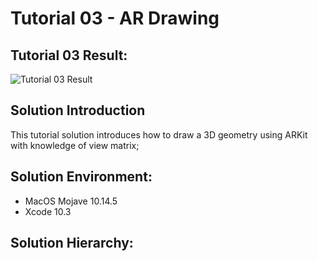 Tutorial 03 - AR Drawing
====================

## Tutorial 03 Result:
![Tutorial 03 Result](https://github.com/jingyangcarl/Resources/blob/master/ARKitTutorial/Tutorial03_ARDrawing/result.gif)

## Solution Introduction
This tutorial solution introduces how to draw a 3D geometry using ARKit with knowledge of view matrix;

## Solution Environment:
* MacOS Mojave 10.14.5
* Xcode 10.3

## Solution Hierarchy:
